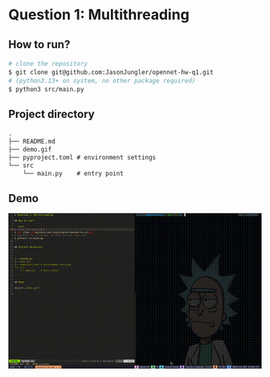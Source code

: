 # Question 1: Multithreading

## How to run?

```bash
# clone the repository
$ git clone git@github.com:JasonJungler/opennet-hw-q1.git
# (python3.13+ on system, no other package required)
$ python3 src/main.py
```

## Project directory

```
.
├── README.md 
├── demo.gif
├── pyproject.toml # environment settings
└── src
    └── main.py    # entry point

```

## Demo

![demo](./demo.gif)


